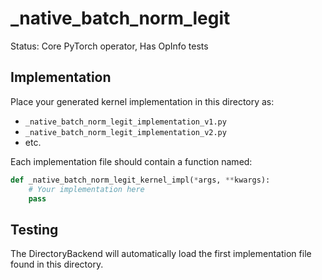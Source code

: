 # _native_batch_norm_legit

Status: Core PyTorch operator, Has OpInfo tests

## Implementation

Place your generated kernel implementation in this directory as:
- `_native_batch_norm_legit_implementation_v1.py`
- `_native_batch_norm_legit_implementation_v2.py`
- etc.

Each implementation file should contain a function named:
```python
def _native_batch_norm_legit_kernel_impl(*args, **kwargs):
    # Your implementation here
    pass
```

## Testing

The DirectoryBackend will automatically load the first implementation file found in this directory.
